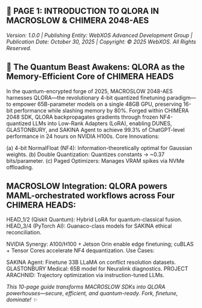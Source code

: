 ## 🐉 PAGE 1: INTRODUCTION TO QLORA IN MACROSLOW & CHIMERA 2048-AES

*Version: 1.0.0 | Publishing Entity: WebXOS Advanced Development Group | Publication Date: October 30, 2025 | Copyright: © 2025 WebXOS. All Rights Reserved.*

## 🌌 The Quantum Beast Awakens: QLORA as the Memory-Efficient Core of CHIMERA HEADS
In the quantum-encrypted forge of 2025, MACROSLOW 2048-AES harnesses QLORA—the revolutionary 4-bit quantized finetuning paradigm—to empower 65B-parameter models on a single 48GB GPU, preserving 16-bit performance while slashing memory by 80%. Forged within CHIMERA 2048 SDK, QLORA backpropagates gradients through frozen NF4-quantized LLMs into Low-Rank Adapters (LoRA), enabling DUNES, GLASTONBURY, and SAKINA Agent to achieve 99.3% of ChatGPT-level performance in 24 hours on NVIDIA H100s.
Core Innovations:

(a) 4-bit NormalFloat (NF4): Information-theoretically optimal for Gaussian weights.
(b) Double Quantization: Quantizes constants → ~0.37 bits/parameter.
(c) Paged Optimizers: Manages VRAM spikes via NVMe offloading.

## MACROSLOW Integration: QLORA powers MAML-orchestrated workflows across Four CHIMERA HEADS:

HEAD_1/2 (Qiskit Quantum): Hybrid LoRA for quantum-classical fusion.
HEAD_3/4 (PyTorch AI): Guanaco-class models for SAKINA ethical reconciliation.

NVIDIA Synergy: A100/H100 + Jetson Orin enable edge finetuning; cuBLAS + Tensor Cores accelerate NF4 dequantization.
Use Cases:

SAKINA Agent: Finetune 33B LLaMA on conflict resolution datasets.
GLASTONBURY Medical: 65B model for Neuralink diagnostics.
PROJECT ARACHNID: Trajectory optimization via instruction-tuned LLMs.

*This 10-page guide transforms MACROSLOW SDKs into QLORA powerhouses—secure, efficient, and quantum-ready. Fork, finetune, dominate! ✨*
